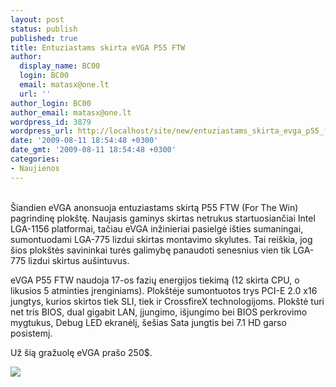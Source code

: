 ```yaml
---
layout: post
status: publish
published: true
title: Entuziastams skirta eVGA P55 FTW
author:
  display_name: BC00
  login: BC00
  email: matasx@one.lt
  url: ''
author_login: BC00
author_email: matasx@one.lt
wordpress_id: 3879
wordpress_url: http://localhost/site/new/entuziastams_skirta_evga_p55_ftw/
date: '2009-08-11 18:54:48 +0300'
date_gmt: '2009-08-11 18:54:48 +0300'
categories:
- Naujienos
---
```

<p>
<br />Šiandien eVGA anonsuoja entuziastams skirtą P55 FTW (For The Win) pagrindinę plokštę. Naujasis gaminys skirtas netrukus startuosiančiai Intel LGA-1156 platformai, tačiau eVGA inžinieriai pasielgė išties sumaningai, sumontuodami LGA-775 lizdui skirtas montavimo skylutes. Tai reiškia, jog šios plokštės savininkai turės galimybę panaudoti senesnius vien tik LGA-775 lizdui skirtus aušintuvus.</p>
<p>eVGA P55 FTW naudoja 17-os fazių energijos tiekimą (12 skirta CPU, o likusios 5 atminties įrenginiams). Plokštėje sumontuotos trys PCI-E 2.0 x16 jungtys, kurios skirtos tiek SLI, tiek ir CrossfireX technologijoms. Plokštė turi net tris BIOS, dual gigabit LAN, įjungimo, išjungimo bei BIOS perkrovimo mygtukus, Debug LED ekranėlį, šešias Sata jungtis bei 7.1 HD garso posistemį.</p>
<p>Už šią gražuolę eVGA prašo 250$.</p>
<p><img src="http://www.part.lt/img/a8344159f44219cf136fa70075a471fc226.bmp" /></p>
